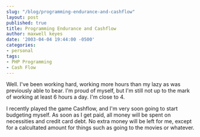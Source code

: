 ```yaml
---
slug: "/blog/programming-endurance-and-cashflow"
layout: post
published: true
title: Programming Endurance and Cashflow
author: maxwell keyes
date: '2003-04-04 19:44:00 -0500'
categories:
- personal
tags:
- PHP Programming
- Cash Flow
---
```


Well. I've been working hard, working more hours than my lazy as was previously able to bear. I'm proud of myself, but
I'm still not up to the mark of working at least 6 hours a day. I'm close to 4.

I recently played the game Cashflow, and I'm very soon going to start budgeting myself. As soon as I get paid, all
money will be spent on necessities and credit card debt. No extra money will be left for me, except for a calcultated
amount for things such as going to the movies or whatever.
